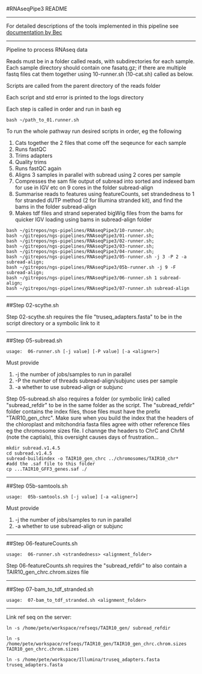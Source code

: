 #RNAseqPipe3 README

---

For detailed descriptions of the tools implemented in this pipeline see [documentation by Bec](https://github.com/pedrocrisp/NGS-pipelines/blob/master/Docs/RNAseq.md)

---

Pipeline to process RNAseq data

Reads must be in a folder called reads, with subdirectories for each sample.  Each sample directory should contain one fasatq.gz; if there are multiple fastq files cat them together using 10-runner.sh (10-cat.sh) called as below.

Scripts are called from the parent directory of the reads folder

Each script and std error is printed to the logs directory

Each step is called in order and run in bash eg 

```
bash ~/path_to_01.runner.sh
```

To run the whole pathway run desired scripts in order, eg the following 

1. Cats together the 2 files that come off the seqeunce for each sample
2. Runs fastQC
3. Trims adapters
4. Quality trims
5. Runs fastQC again
6. Aligns 3 samples in parallel with subread using 2 cores per sample
7. Compresses the sam file output of subread into sorted and indexed bam for use in IGV etc on 9 cores in the folder subread-align
8. Summarise reads to features using featureCounts, set strandedness to 1 for stranded dUTP method (2 for Illumina stranded kit), and find the bams in the folder subread-align
8. Makes tdf files and strand seperated bigWig files from the bams for quicker IGV loading using bams in subread-align folder

```
bash ~/gitrepos/ngs-pipelines/RNAseqPipe3/10-runner.sh;
bash ~/gitrepos/ngs-pipelines/RNAseqPipe3/01-runner.sh;
bash ~/gitrepos/ngs-pipelines/RNAseqPipe3/02-runner.sh;
bash ~/gitrepos/ngs-pipelines/RNAseqPipe3/03-runner.sh;
bash ~/gitrepos/ngs-pipelines/RNAseqPipe3/04-runner.sh;
bash ~/gitrepos/ngs-pipelines/RNAseqPipe3/05-runner.sh -j 3 -P 2 -a subread-align;
bash ~/gitrepos/ngs-pipelines/RNAseqPipe3/05b-runner.sh -j 9 -F subread-align;
bash ~/gitrepos/ngs-pipelines/RNAseqPipe3/06-runner.sh 1 subread-align;
bash ~/gitrepos/ngs-pipelines/RNAseqPipe3/07-runner.sh subread-align
```

---
##Step 02-scythe.sh


Step 02-scythe.sh requires the file "truseq_adapters.fasta" to be in the script directory or a symbolic link to it

---
##Step 05-subread.sh
```
usage:  06-runner.sh [-j value] [-P value] [-a <aligner>]
```
Must provide 
1. -j the number of jobs/samples to run in parallel 
2. -P the number of threads subread-align/subjunc uses per sample
3. -a whether to use subread-align or subjunc 

Step 05-subread.sh also requires a folder (or symbolic link) called "subread\_refdir" to be in the same folder as the script. The "subread\_refdir" folder contains the index files, those files must have the prefix "TAIR10\_gen\_chrc". Make sure when you build the index that the headers of the chloroplast and mitchondria fasta files agree with other reference files eg the chromosome sizes file.  I channge the headers to ChrC and ChrM (note the captials), this oversight causes days of frustration...

```
mkdir subread.v1.4.5
cd subread.v1.4.5
subread-buildindex -o TAIR10_gen_chrc ../chromosomes/TAIR10_chr*
#add the .saf file to this folder
cp ...TAIR10_GFF3_genes.saf ./
```

---
##Step 05b-samtools.sh
```
usage:  05b-samtools.sh [-j value] [-a <aligner>]
```
Must provide 

1. -j the number of jobs/samples to run in parallel 
2. -a whether to use subread-align or subjunc 

---
##Step 06-featureCounts.sh
```
usage:  06-runner.sh <strandedness> <alignment_folder>
```

Step 06-featureCounts.sh requires the "subread\_refdir" to also contain a TAIR10\_gen_chrc.chrom.sizes file

---
##Step 07-bam\_to\_tdf_stranded.sh
```
usage:  07-bam_to_tdf_stranded.sh <alignment_folder>
```
---
Link ref seq on the server:

```
ln -s /home/pete/workspace/refseqs/TAIR10_gen/ subread_refdir

ln -s /home/pete/workspace/refseqs/TAIR10_gen/TAIR10_gen_chrc.chrom.sizes TAIR10_gen_chrc.chrom.sizes

ln -s /home/pete/workspace/Illumina/truseq_adapters.fasta truseq_adapters.fasta

```

